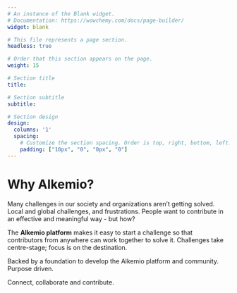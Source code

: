 ```yaml
---
# An instance of the Blank widget.
# Documentation: https://wowchemy.com/docs/page-builder/
widget: blank

# This file represents a page section.
headless: true

# Order that this section appears on the page.
weight: 15

# Section title
title: 

# Section subtitle
subtitle: 

# Section design
design:
  columns: '1'
  spacing:
    # Customize the section spacing. Order is top, right, bottom, left.
    padding: ["10px", "0", "0px", "0"]
---
```

# Why Alkemio?
Many challenges in our society and organizations aren’t getting solved. Local and global challenges, and frustrations. People want to contribute in an effective and meaningful way - but how?

The **Alkemio platform** makes it easy to start a challenge so that contributors from anywhere can work together to solve it. Challenges take centre-stage; focus is on the destination.

Backed by a foundation to develop the Alkemio platform and community. Purpose driven.

Connect, collaborate and contribute.
